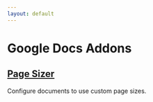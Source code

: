 ```yaml
---
layout: default
---
```

# Google Docs Addons
## [Page Sizer](page-sizer)
Configure documents to use custom page sizes.
